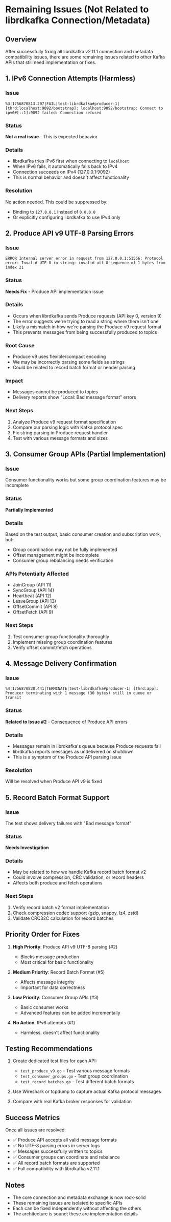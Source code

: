 # Remaining Issues (Not Related to librdkafka Connection/Metadata)

## Overview
After successfully fixing all librdkafka v2.11.1 connection and metadata compatibility issues, there are some remaining issues related to other Kafka APIs that still need implementation or fixes.

## 1. IPv6 Connection Attempts (Harmless)

### Issue
```
%3|1756870813.207|FAIL|test-librdkafka#producer-1| [thrd:localhost:9092/bootstrap]: localhost:9092/bootstrap: Connect to ipv6#[::1]:9092 failed: Connection refused
```

### Status
**Not a real issue** - This is expected behavior

### Details
- librdkafka tries IPv6 first when connecting to `localhost`
- When IPv6 fails, it automatically falls back to IPv4
- Connection succeeds on IPv4 (127.0.0.1:9092)
- This is normal behavior and doesn't affect functionality

### Resolution
No action needed. This could be suppressed by:
- Binding to `127.0.0.1` instead of `0.0.0.0`
- Or explicitly configuring librdkafka to use IPv4 only

## 2. Produce API v9 UTF-8 Parsing Errors

### Issue
```
ERROR Internal server error in request from 127.0.0.1:51566: Protocol error: Invalid UTF-8 in string: invalid utf-8 sequence of 1 bytes from index 21
```

### Status
**Needs Fix** - Produce API implementation issue

### Details
- Occurs when librdkafka sends Produce requests (API key 0, version 9)
- The error suggests we're trying to read a string where there isn't one
- Likely a mismatch in how we're parsing the Produce v9 request format
- This prevents messages from being successfully produced to topics

### Root Cause
- Produce v9 uses flexible/compact encoding
- We may be incorrectly parsing some fields as strings
- Could be related to record batch format or header parsing

### Impact
- Messages cannot be produced to topics
- Delivery reports show "Local: Bad message format" errors

### Next Steps
1. Analyze Produce v9 request format specification
2. Compare our parsing logic with Kafka protocol spec
3. Fix string parsing in Produce request handler
4. Test with various message formats and sizes

## 3. Consumer Group APIs (Partial Implementation)

### Issue
Consumer functionality works but some group coordination features may be incomplete

### Status
**Partially Implemented**

### Details
Based on the test output, basic consumer creation and subscription work, but:
- Group coordination may not be fully implemented
- Offset management might be incomplete
- Consumer group rebalancing needs verification

### APIs Potentially Affected
- JoinGroup (API 11)
- SyncGroup (API 14)
- Heartbeat (API 12)
- LeaveGroup (API 13)
- OffsetCommit (API 8)
- OffsetFetch (API 9)

### Next Steps
1. Test consumer group functionality thoroughly
2. Implement missing group coordination features
3. Verify offset commit/fetch operations

## 4. Message Delivery Confirmation

### Issue
```
%4|1756870830.441|TERMINATE|test-librdkafka#producer-1| [thrd:app]: Producer terminating with 1 message (30 bytes) still in queue or transit
```

### Status
**Related to Issue #2** - Consequence of Produce API errors

### Details
- Messages remain in librdkafka's queue because Produce requests fail
- librdkafka reports messages as undelivered on shutdown
- This is a symptom of the Produce API parsing issue

### Resolution
Will be resolved when Produce API v9 is fixed

## 5. Record Batch Format Support

### Issue
The test shows delivery failures with "Bad message format"

### Status
**Needs Investigation**

### Details
- May be related to how we handle Kafka record batch format v2
- Could involve compression, CRC validation, or record headers
- Affects both produce and fetch operations

### Next Steps
1. Verify record batch v2 format implementation
2. Check compression codec support (gzip, snappy, lz4, zstd)
3. Validate CRC32C calculation for record batches

## Priority Order for Fixes

1. **High Priority**: Produce API v9 UTF-8 parsing (#2)
   - Blocks message production
   - Most critical for basic functionality

2. **Medium Priority**: Record Batch Format (#5)
   - Affects message integrity
   - Important for data correctness

3. **Low Priority**: Consumer Group APIs (#3)
   - Basic consumer works
   - Advanced features can be added incrementally

4. **No Action**: IPv6 attempts (#1)
   - Harmless, doesn't affect functionality

## Testing Recommendations

1. Create dedicated test files for each API:
   - `test_produce_v9.go` - Test various message formats
   - `test_consumer_groups.go` - Test group coordination
   - `test_record_batches.go` - Test different batch formats

2. Use Wireshark or tcpdump to capture actual Kafka protocol messages

3. Compare with real Kafka broker responses for validation

## Success Metrics

Once all issues are resolved:
- ✅ Produce API accepts all valid message formats
- ✅ No UTF-8 parsing errors in server logs
- ✅ Messages successfully written to topics
- ✅ Consumer groups can coordinate and rebalance
- ✅ All record batch formats are supported
- ✅ Full compatibility with librdkafka v2.11.1

## Notes

- The core connection and metadata exchange is now rock-solid
- These remaining issues are isolated to specific APIs
- Each can be fixed independently without affecting the others
- The architecture is sound; these are implementation details